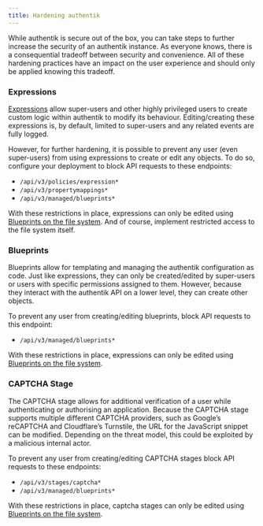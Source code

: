 ```yaml
---
title: Hardening authentik
---
```


While authentik is secure out of the box, you can take steps to further increase the security of an authentik instance. As everyone knows, there is a consequential tradeoff between security and convenience. All of these hardening practices have an impact on the user experience and should only be applied knowing this tradeoff.

### Expressions

[Expressions](../property-mappings/expression.mdx) allow super-users and other highly privileged users to create custom logic within authentik to modify its behaviour. Editing/creating these expressions is, by default, limited to super-users and any related events are fully logged.

However, for further hardening, it is possible to prevent any user (even super-users) from using expressions to create or edit any objects. To do so, configure your deployment to block API requests to these endpoints:

-   `/api/v3/policies/expression*`
-   `/api/v3/propertymappings*`
-   `/api/v3/managed/blueprints*`

With these restrictions in place, expressions can only be edited using [Blueprints on the file system](https://docs.goauthentik.io/developer-docs/blueprints/#storage---file). And of course, implement restricted access to the file system itself.

### Blueprints

Blueprints allow for templating and managing the authentik configuration as code. Just like expressions, they can only be created/edited by super-users or users with specific permissions assigned to them. However, because they interact with the authentik API on a lower level, they can create other objects.

To prevent any user from creating/editing blueprints, block API requests to this endpoint:

-   `/api/v3/managed/blueprints*`

With these restrictions in place, expressions can only be edited using [Blueprints on the file system](https://docs.goauthentik.io/developer-docs/blueprints/#storage---file).

### CAPTCHA Stage

The CAPTCHA stage allows for additional verification of a user while authenticating or authorising an application. Because the CAPTCHA stage supports multiple different CAPTCHA providers, such as Google’s reCAPTCHA and Cloudflare’s Turnstile, the URL for the JavaScript snippet can be modified. Depending on the threat model, this could be exploited by a malicious internal actor.

To prevent any user from creating/editing CAPTCHA stages block API requests to these endpoints:

-   `/api/v3/stages/captcha*`
-   `/api/v3/managed/blueprints*`

With these restrictions in place, captcha stages can only be edited using [Blueprints on the file system](https://docs.goauthentik.io/developer-docs/blueprints/#storage---file).
